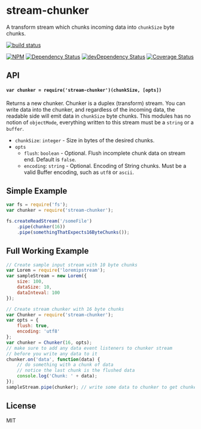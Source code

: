 # stream-chunker

A transform stream which chunks incoming data into `chunkSize` byte chunks.

[![build status](https://secure.travis-ci.org/klyngbaek/stream-chunker.png)](http://travis-ci.org/klyngbaek/stream-chunker)

[![NPM](https://nodei.co/npm/stream-chunker.png)](https://nodei.co/npm/stream-chunker/)
[![Dependency Status](https://david-dm.org/klyngbaek/stream-chunker.svg)](https://david-dm.org/klyngbaek/stream-chunker)
[![devDependency Status](https://david-dm.org/klyngbaek/stream-chunker/dev-status.svg)](https://david-dm.org/klyngbaek/stream-chunker#info=devDependencies)
[![Coverage Status](https://coveralls.io/repos/github/klyngbaek/stream-chunker/badge.svg?branch=master)](https://coveralls.io/github/klyngbaek/stream-chunker?branch=master)

## API

#### `var chunker = require('stream-chunker')(chunkSize, [opts])`
Returns a new chunker. Chunker is a duplex (transform) stream. You can write data into the
chunker, and regardless of the incoming data, the readable side will emit data
in `chunkSize` byte chunks. This modules has no notion of `objectMode`, everything
written to this stream must be a `string` or a `buffer`.

- `chunkSize`: `integer` - Size in bytes of the desired chunks.
- `opts`
  - `flush`: `boolean` - Optional. Flush incomplete chunk data on stream end. Default is `false`.
  - `encoding`: `string` - Optional. Encoding of String chunks. Must be a valid Buffer encoding, such as `utf8` or `ascii`.

## Simple Example
```javascript
var fs = require('fs');
var chunker = require('stream-chunker');

fs.createReadStream('/someFile')
  	.pipe(chunker(16))
  	.pipe(somethingThatExpects16ByteChunks());
```

## Full Working Example
```javascript
// Create sample input stream with 10 byte chunks
var Lorem = require('loremipstream');
var sampleStream = new Lorem({
	size: 100,
	dataSize: 10,
	dataInteval: 100
});

// Create stream chunker with 16 byte chunks
var Chunker = require('stream-chunker');
var opts = {
	flush: true,
	encoding: 'utf8'
};
var chunker = Chunker(16, opts);
// make sure to add any data event listeners to chunker stream
// before you write any data to it
chunker.on('data', function(data) {
    // do something with a chunk of data
    // notice the last chunk is the flushed data
    console.log('Chunk: ' + data);
});
sampleStream.pipe(chunker); // write some data to chunker to get chunked

```

## License
MIT
